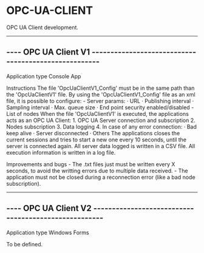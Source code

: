 # OPC-UA-CLIENT
OPC UA Client development.


---------------------------------------------------------------------------
---- OPC UA Client V1 -----------------------------------------------------
---------------------------------------------------------------------------

Application type
	Console App

Instructions
	The file 'OpcUaClientV1_Config' must be in the same path than the 'OpcUaClientV1' file.
	By using the 'OpcUaClientV1_Config' file as an xml file, it is possible to configure:
		- Server params:
			· URL
			· Publishing interval
			· Sampling interval
			· Max. queue size
			· End point security enabled/disabled
		- List of nodes
	When the file 'OpcUaClientV1' is executed, the applications acts as an OPC UA Client:
		1. OPC UA Server connection and subscription
		2. Nodes subscription
		3. Data logging
		4. In case of any error connection:
			· Bad keep alive
			· Server disconnected
			· Others
		    The applications closes the current sessions and tries to start a new one every 10 seconds, 		    	    until the server is connected again.
	All server data logged is written in a CSV file.
	All execution information is written in a log file.

Improvements and bugs
	- The .txt files just must be written every X seconds,
	  to avoid the writting errors due to multiple data received.
	- The application must not be closed during a reconnection error
	  (like a bad node subscription).

---------------------------------------------------------------------------
---- OPC UA Client V2 -----------------------------------------------------
---------------------------------------------------------------------------

Application type
	Windows Forms

To be defined.
